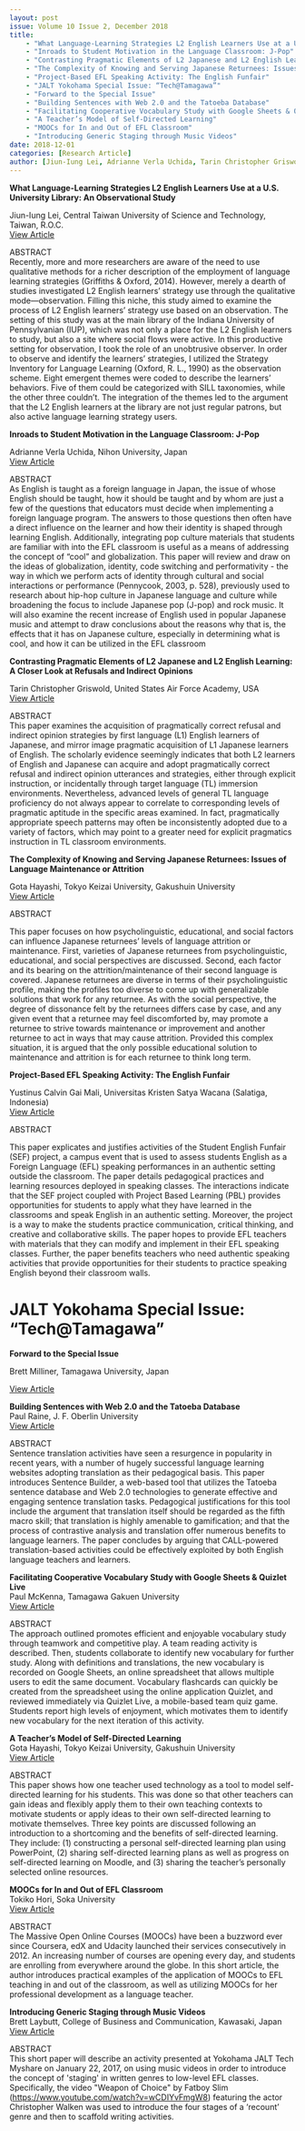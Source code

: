 ```yaml
---
layout: post
issue: Volume 10 Issue 2, December 2018
title: 
    - "What Language-Learning Strategies L2 English Learners Use at a U.S. University Library: An Observational Study"
    - "Inroads to Student Motivation in the Language Classroom: J-Pop"
    - "Contrasting Pragmatic Elements of L2 Japanese and L2 English Learning: A Closer Look at Refusals and Indirect Opinions"
    - "The Complexity of Knowing and Serving Japanese Returnees: Issues of Language Maintenance or Attrition"
    - "Project-Based EFL Speaking Activity: The English Funfair"
    - "JALT Yokohama Special Issue: “Tech@Tamagawa”"
    - "Forward to the Special Issue"
    - "Building Sentences with Web 2.0 and the Tatoeba Database"
    - "Facilitating Cooperative Vocabulary Study with Google Sheets & Quizlet Live"
    - "A Teacher’s Model of Self-Directed Learning"
    - "MOOCs for In and Out of EFL Classroom"
    - "Introducing Generic Staging through Music Videos"    
date: 2018-12-01
categories: [Research Article]
author: [Jiun-Iung Lei, Adrianne Verla Uchida, Tarin Christopher Griswold, Gota Hayashi, Yustinus Calvin Gai Mali]
---
```


**What Language-Learning Strategies L2 English Learners Use at a U.S. University Library: An Observational Study**

Jiun-Iung Lei, Central Taiwan University of Science and Technology, Taiwan, R.O.C.  
[View Article](http://www.issues.accentsasia.org/issues/10-2/lei.pdf)

ABSTRACT  
Recently, more and more researchers are aware of the need to use qualitative methods for a richer description of the employment of language learning strategies (Griffiths & Oxford, 2014). However, merely a dearth of studies investigated L2 English learners’ strategy use through the qualitative mode—observation. Filling this niche, this study aimed to examine the process of L2 English learners’ strategy use based on an observation. The setting of this study was at the main library of the Indiana University of Pennsylvanian (IUP), which was not only a place for the L2 English learners to study, but also a site where social flows were active. In this productive setting for observation, I took the role of an unobtrusive observer. In order to observe and identify the learners’ strategies, I utilized the Strategy Inventory for Language Learning (Oxford, R. L., 1990) as the observation scheme. Eight emergent themes were coded to describe the learners’ behaviors. Five of them could be categorized with SILL taxonomies, while the other three couldn’t. The integration of the themes led to the argument that the L2 English learners at the library are not just regular patrons, but also active language learning strategy users.   

  
**Inroads to Student Motivation in the Language Classroom: J-Pop**

Adrianne Verla Uchida, Nihon University, Japan  
[View Article](http://www.issues.accentsasia.org/issues/10-2/verla_uchida.pdf)

ABSTRACT  
As English is taught as a foreign language in Japan, the issue of whose English should be taught, how it should be taught and by whom are just a few of the questions that educators must decide when implementing a foreign language program. The answers to those questions then often have a direct influence on the learner and how their identity is shaped through learning English. Additionally, integrating pop culture materials that students are familiar with into the EFL classroom is useful as a means of addressing the concept of “cool” and globalization. This paper will review and draw on the ideas of globalization, identity, code switching and performativity - the way in which we perform acts of identity through cultural and social interactions or performance (Pennycook, 2003, p. 528), previously used to research about hip-hop culture in Japanese language and culture while broadening the focus to include Japanese pop (J-pop) and rock music. It will also examine the recent increase of English used in popular Japanese music and attempt to draw conclusions about the reasons why that is, the effects that it has on Japanese culture, especially in determining what is cool, and how it can be utilized in the EFL classroom

**Contrasting Pragmatic Elements of L2 Japanese and L2 English Learning: A Closer Look at Refusals and Indirect Opinions**

Tarin Christopher Griswold, United States Air Force Academy, USA  
[View Article](http://www.issues.accentsasia.org/issues/10-2/griswold.pdf)

ABSTRACT  
This paper examines the acquisition of pragmatically correct refusal and indirect opinion strategies by first language (L1) English learners of Japanese, and mirror image pragmatic acquisition of L1 Japanese learners of English. The scholarly evidence seemingly indicates that both L2 learners of English and Japanese can acquire and adopt pragmatically correct refusal and indirect opinion utterances and strategies, either through explicit instruction, or incidentally through target language (TL) immersion environments. Nevertheless, advanced levels of general TL language proficiency do not always appear to correlate to corresponding levels of pragmatic aptitude in the specific areas examined. In fact, pragmatically appropriate speech patterns may often be inconsistently adopted due to a variety of factors, which may point to a greater need for explicit pragmatics instruction in TL classroom environments. 

**The Complexity of Knowing and Serving Japanese Returnees: Issues of Language Maintenance or Attrition**

Gota Hayashi, Tokyo Keizai University, Gakushuin University  
[View Article](http://www.issues.accentsasia.org/issues/10-2/hayashi.pdf)

  
ABSTRACT

This paper focuses on how psycholinguistic, educational, and social factors can influence Japanese returnees’ levels of language attrition or maintenance. First, varieties of Japanese returnees from psycholinguistic, educational, and social perspectives are discussed. Second, each factor and its bearing on the attrition/maintenance of their second language is covered. Japanese returnees are diverse in terms of their psycholinguistic profile, making the profiles too diverse to come up with generalizable solutions that work for any returnee. As with the social perspective, the degree of dissonance felt by the returnees differs case by case, and any given event that a returnee may feel discomforted by, may promote a returnee to strive towards maintenance or improvement and another returnee to act in ways that may cause attrition. Provided this complex situation, it is argued that the only possible educational solution to maintenance and attrition is for each returnee to think long term.

**Project-Based EFL Speaking Activity: The English Funfair**

Yustinus Calvin Gai Mali, Universitas Kristen Satya Wacana (Salatiga, Indonesia)  
[View Article](http://www.issues.accentsasia.org/issues/10-2/mali.pdf)

ABSTRACT

This paper explicates and justifies activities of the Student English Funfair (SEF) project, a campus event that is used to assess students English as a Foreign Language (EFL) speaking performances in an authentic setting outside the classroom. The paper details pedagogical practices and learning resources deployed in speaking classes. The interactions indicate that the SEF project coupled with Project Based Learning (PBL) provides opportunities for students to apply what they have learned in the classrooms and speak English in an authentic setting. Moreover, the project is a way to make the students practice communication, critical thinking, and creative and collaborative skills. The paper hopes to provide EFL teachers with materials that they can modify and implement in their EFL speaking classes. Further, the paper benefits teachers who need authentic speaking activities that provide opportunities for their students to practice speaking English beyond their classroom walls.

# JALT Yokohama Special Issue: “Tech@Tamagawa” 

**Forward to the Special Issue**

Brett Milliner, Tamagawa University, Japan

[View Article](http://www.issues.accentsasia.org/issues/10-2/milliner.pdf)

  
**Building Sentences with Web 2.0 and the Tatoeba Database**  
Paul Raine, J. F. Oberlin University  
[View Article](http://www.issues.accentsasia.org/issues/10-2/raine.pdf)

  
ABSTRACT  
Sentence translation activities have seen a resurgence in popularity in recent years, with a number of hugely successful language learning websites adopting translation as their pedagogical basis. This paper introduces Sentence Builder, a web-based tool that utilizes the Tatoeba sentence database and Web 2.0 technologies to generate effective and engaging sentence translation tasks. Pedagogical justifications for this tool include the argument that translation itself should be regarded as the fifth macro skill; that translation is highly amenable to gamification; and that the process of contrastive analysis and translation offer numerous benefits to language learners. The paper concludes by arguing that CALL-powered translation-based activities could be effectively exploited by both English language teachers and learners.

  
**Facilitating Cooperative Vocabulary Study with Google Sheets & Quizlet Live**  
Paul McKenna, Tamagawa Gakuen University  
[View Article](http://www.issues.accentsasia.org/issues/10-2/mckenna.pdf)

ABSTRACT  
The approach outlined promotes efficient and enjoyable vocabulary study through teamwork and competitive play. A team reading activity is described. Then, students collaborate to identify new vocabulary for further study. Along with definitions and translations, the new vocabulary is recorded on Google Sheets, an online spreadsheet that allows multiple users to edit the same document. Vocabulary flashcards can quickly be created from the spreadsheet using the online application Quizlet, and reviewed immediately via Quizlet Live, a mobile-based team quiz game. Students report high levels of enjoyment, which motivates them to identify new vocabulary for the next iteration of this activity.

  
**A Teacher’s Model of Self-Directed Learning**  
Gota Hayashi, Tokyo Keizai University, Gakushuin University  
[View Article](http://www.issues.accentsasia.org/issues/10-2/hayashi2.pdf)

ABSTRACT  
This paper shows how one teacher used technology as a tool to model self-directed learning for his students. This was done so that other teachers can gain ideas and flexibly apply them to their own teaching contexts to motivate students or apply ideas to their own self-directed learning to motivate themselves. Three key points are discussed following an introduction to a shortcoming and the benefits of self-directed learning. They include: (1) constructing a personal self-directed learning plan using PowerPoint, (2) sharing self-directed learning plans as well as progress on self-directed learning on Moodle, and (3) sharing the teacher’s personally selected online resources. 

  
**MOOCs for In and Out of EFL Classroom**  
Tokiko Hori, Soka University  
[View Article](http://www.issues.accentsasia.org/issues/10-2/hori.pdf)

ABSTRACT  
The Massive Open Online Courses (MOOCs) have been a buzzword ever since Coursera, edX and Udacity launched their services consecutively in 2012. An increasing number of courses are opening every day, and students are enrolling from everywhere around the globe. In this short article, the author introduces practical examples of the application of MOOCs to EFL teaching in and out of the classroom, as well as utilizing MOOCs for her professional development as a language teacher.

  
**Introducing Generic Staging through Music Videos**   
Brett Laybutt, College of Business and Communication, Kawasaki, Japan  
[View Article](http://www.issues.accentsasia.org/issues/10-2/laybutt.pdf)

ABSTRACT   
This short paper will describe an activity presented at Yokohama JALT Tech Myshare on January 22, 2017, on using music videos in order to introduce the concept of 'staging' in written genres to low-level EFL classes. Specifically, the video "Weapon of Choice" by Fatboy Slim (<https://www.youtube.com/watch?v=wCDIYvFmgW8>) featuring the actor Christopher Walken was used to introduce the four stages of a ‘recount’ genre and then to scaffold writing activities.
